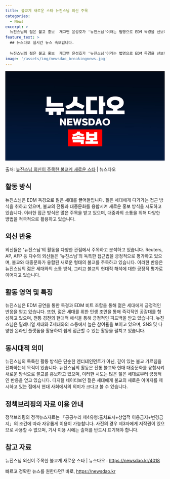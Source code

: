 ```yaml
---
title: 불교계 새로운 스타 뉴진스님 외신 주목
categories:
  - News
excerpt: >
  뉴진스님의 젊은 불교 홍보  개그맨 윤성호가 '뉴진스님'이라는 법명으로 EDM 독경을 선보이며 젊은 세대에게…
feature_text: >
  ## 뉴스다오 실시간 뉴스 속보입니다.

  뉴진스님의 젊은 불교 홍보  개그맨 윤성호가 '뉴진스님'이라는 법명으로 EDM 독경을 선보이며 젊은 세대에게…
image: '/assets/img/newsdao_breakingnews.jpg'
---
```


![뉴스다오 속보](/assets/img/newsdao_breakingnews.jpg)

<p>출처: <a href="https://newsdao.kr/4018" rel="dofollow">뉴진스님 외신이 주목한 불교계 새로운 스타</a> | 뉴스다오</p>

<h2 data-ke-size="size26">활동 방식</h2>
<p data-ke-size="size16">뉴진스님은 EDM 독경으로 젊은 세대를 끌어들입니다. 젊은 세대에게 다가가는 접근 방식을 취하고 있으며, 불교의 전통과 대중문화를 융합시켜 새로운 홍보 방식을 시도하고 있습니다. 이러한 접근 방식은 많은 주목을 받고 있으며, 대중과의 소통을 위해 다양한 방법을 적극적으로 활용하고 있습니다.</p>

<h2 data-ke-size="size26">외신 반응</h2>
<p data-ke-size="size16">외신들은 '뉴진스님'의 활동을 다양한 관점에서 주목하고 분석하고 있습니다. Reuters, AP, AFP 등 다수의 외신들은 '뉴진스님'의 독특한 접근법을 긍정적으로 평가하고 있으며, 불교와 대중문화가 융합된 새로운 형태의 불교를 주목하고 있습니다. 이러한 반응은 뉴진스님의 젊은 세대와의 소통 방식, 그리고 불교의 현대적 해석에 대한 긍정적 평가로 이어지고 있습니다.</p>

<h2 data-ke-size="size26">활동 영역 및 특징</h2>
<p data-ke-size="size16">뉴진스님은 EDM 공연을 통한 독경과 EDM 비트 조합을 통해 젊은 세대에게 긍정적인 반응을 얻고 있습니다. 또한, 젊은 세대를 위한 인생 조언을 통해 즉각적인 공감대를 형성하고 있으며, 전통 경전의 현대적 해석을 통해 긍정적인 피드백을 받고 있습니다. 뉴진스님은 밀레니얼 세대와 Z세대와의 소통에서 높은 참여율을 보이고 있으며, SNS 및 다양한 온라인 플랫폼을 활용하여 쉽게 접근할 수 있는 활동을 펼치고 있습니다.</p>

<h2 data-ke-size="size26">동시대적 의미</h2>
<p data-ke-size="size16">뉴진스님의 독특한 활동 방식은 단순한 엔터테인먼트가 아닌, 깊이 있는 불교 가르침을 전파하는데 목적이 있습니다. 뉴진스님의 활동은 전통 불교와 현대 대중문화를 융합시켜 새로운 방식으로 불교를 홍보하고 있으며, 이러한 시도는 많은 젊은 세대로부터 긍정적인 반응을 얻고 있습니다. 디지털 네이티브인 젊은 세대에게 불교의 새로운 이미지를 제시하고 있는 점에서 현대 사회에서의 의미가 크다고 볼 수 있습니다.</p>

<h2 data-ke-size="size26">정책브리핑의 자료 이용 안내</h2>
<p data-ke-size="size16">정책브리핑의 정책뉴스자료는 「공공누리 제4유형:출처표시+상업적 이용금지+변경금지」의 조건에 따라 자유롭게 이용이 가능합니다. 사진의 경우 제3자에게 저작권이 있으므로 사용할 수 없으며, 기사 이용 시에는 출처를 반드시 표기해야 합니다.</p>

<h2 data-ke-size="size26">참고 자료</h2>
<p data-ke-size="size16">뉴진스님 외신이 주목한 불교계 새로운 스타 | 뉴스다오 : <a href="https://newsdao.kr/4018">https://newsdao.kr/4018</a></p>
 

빠르고 정확한 뉴스를 원한다면? 바로, <a href="https://newsdao.kr" rel="dofollow">https://newsdao.kr</a>


